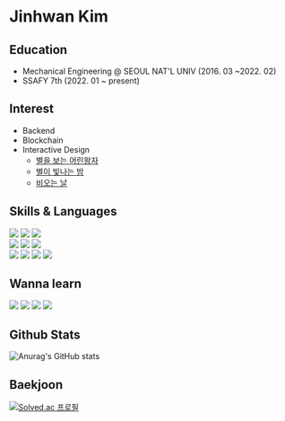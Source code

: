 # Jinhwan Kim

## Education
- Mechanical Engineering @ SEOUL NAT'L UNIV (2016. 03 ~2022. 02)
- SSAFY 7th (2022. 01 ~ present)

## Interest
- Backend
- Blockchain 
- Interactive Design
  - [별을 보는 어린왕자](https://harveydev24.github.io/interactive_design/star/)
  - [별이 빛나는 밤](https://harveydev24.github.io/interactive_design/pointillization/)
  - [비오는 날](https://harveydev24.github.io/interactive_design/rain/)

## Skills & Languages
<div>
  <img src="https://img.shields.io/badge/Python-3776AB.svg?&style=flat&logo=Python&logoColor=white"/>
  <img src="https://img.shields.io/badge/C++-00599C?style=flat&logo=c%2B%2B&logoColor=white"/>
  <img src="https://img.shields.io/badge/ROS-22314E?style=flat&logo=ROS&logoColor=white"/><br>
  <img src="https://img.shields.io/badge/Django-092E20?style=flat&logo=Django&logoColor=white"/>
  <img src="https://img.shields.io/badge/Git-F05032?style=flat&logo=Git&logoColor=white"/>
  <img src="https://img.shields.io/badge/GitHub-181717?style=flat&logo=GitHub&logoColor=white"/><br>
  <img src="https://img.shields.io/badge/Javascript-F7DF1E?style=flat&logo=Javascript&logoColor=white"/>
  <img src="https://img.shields.io/badge/React-61DAFB?style=flat&logo=React&logoColor=white"/>
  <img src="https://img.shields.io/badge/HTML-E34F26?style=flat&logo=HTML5&logoColor=white"/>
  <img src="https://img.shields.io/badge/CSS-1572B6?style=flat&logo=CSS3&logoColor=white"/>
</div>

## Wanna learn
<div>
  <img src="https://img.shields.io/badge/Go-00ADD8?style=flat&logo=Go&logoColor=white"/>
  <img src="https://img.shields.io/badge/Java-007396?style=flat&logo=Java&logoColor=white"/>
  <img src="https://img.shields.io/badge/Spring-6DB33F?style=flat&logo=Spring&logoColor=white"/>
  <img src="https://img.shields.io/badge/Solidity-363636?style=flat&logo=Solidity&logoColor=white"/>
</div>

## Github Stats
![Anurag's GitHub stats](https://github-readme-stats.vercel.app/api?username=harveydev24&show_icons=true&theme=dark)

## Baekjoon
[![Solved.ac
프로필](http://mazassumnida.wtf/api/v2/generate_badge?boj=koki0824)](https://solved.ac/koki0824)


